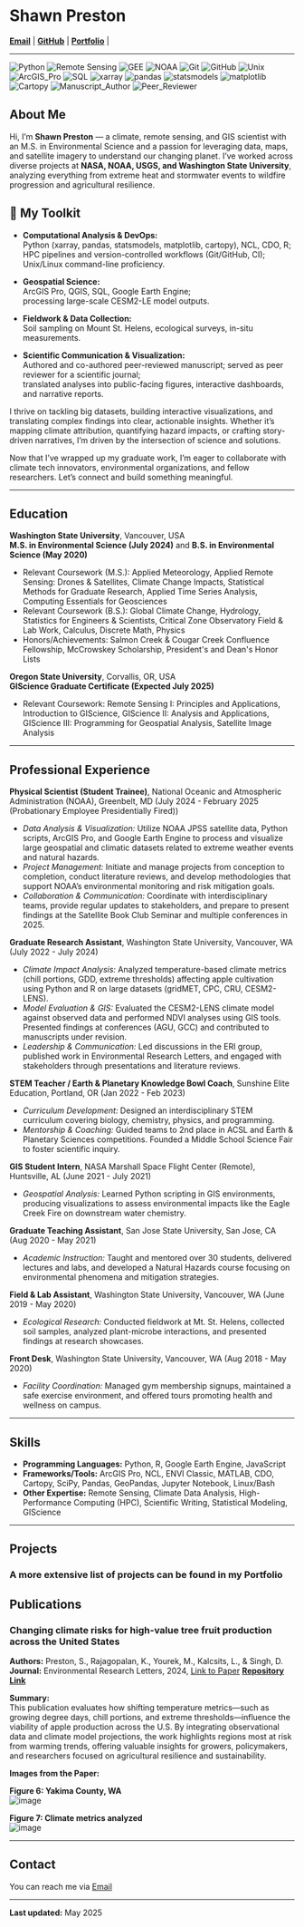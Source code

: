 # Shawn Preston

**[Email](mailto:shawnxpreston@gmail.com)** | **[GitHub](https://github.com/shawnatwsu)** | **[Portfolio](portfolio.md)** |

---
<link rel="stylesheet" href="style.css">

![Python](https://img.shields.io/badge/Python-3.8-blue) ![Remote Sensing](https://img.shields.io/badge/Remote%20Sensing-GIS-green) ![GEE](https://img.shields.io/badge/Google%20Earth%20Engine-Remote%20Sensing-brightgreen) ![NOAA](https://img.shields.io/badge/NOAA-Federal%20Research-blueviolet) ![Git](https://img.shields.io/badge/Git-%3E%3D2.0-black) ![GitHub](https://img.shields.io/badge/GitHub-%F0%9F%91%8B-181717) ![Unix](https://img.shields.io/badge/Unix-Command%20Line-lightgrey) ![ArcGIS_Pro](https://img.shields.io/badge/ArcGIS%20Pro-GIS-yellowgreen) ![SQL](https://img.shields.io/badge/SQL-Querying-lightgrey) ![xarray](https://img.shields.io/badge/xarray-%3E%3D0.16-blue) ![pandas](https://img.shields.io/badge/pandas-%3E%3D1.0-lightblue) ![statsmodels](https://img.shields.io/badge/statsmodels-%3E%3D0.12-green) ![matplotlib](https://img.shields.io/badge/matplotlib-%3E%3D3.0-orange) ![Cartopy](https://img.shields.io/badge/Cartopy-%3E%3D0.17-blueviolet) ![Manuscript_Author](https://img.shields.io/badge/Manuscript-Author-blue) ![Peer_Reviewer](https://img.shields.io/badge/Peer%20Reviewer-Journal-green)

## About Me

Hi, I’m <b>Shawn Preston</b> — a climate, remote sensing, and GIS scientist with an M.S. in Environmental Science and a passion for leveraging data, maps, and satellite imagery to understand our changing planet. I’ve worked across diverse projects at <b>NASA, NOAA, USGS, and Washington State University</b>, analyzing everything from extreme heat and stormwater events to wildfire progression and agricultural resilience.



## 🚀 My Toolkit
- **Computational Analysis & DevOps:**  
  Python (xarray, pandas, statsmodels, matplotlib, cartopy), NCL, CDO, R;  
  HPC pipelines and version-controlled workflows (Git/GitHub, CI);  
  Unix/Linux command-line proficiency.

- **Geospatial Science:**  
  ArcGIS Pro, QGIS, SQL, Google Earth Engine;  
  processing large-scale CESM2-LE model outputs.

- **Fieldwork & Data Collection:**  
  Soil sampling on Mount St. Helens, ecological surveys, in-situ measurements.

- **Scientific Communication & Visualization:**  
  Authored and co-authored peer-reviewed manuscript; served as peer reviewer for a scientific journal;  
  translated analyses into public-facing figures, interactive dashboards, and narrative reports.

I thrive on tackling big datasets, building interactive visualizations, and translating complex findings into clear, actionable insights. Whether it’s mapping climate attribution, quantifying hazard impacts, or crafting story-driven narratives, I’m driven by the intersection of science and solutions.

Now that I’ve wrapped up my graduate work, I’m eager to collaborate with climate tech innovators, environmental organizations, and fellow researchers. Let’s connect and build something meaningful.

---

## Education

**Washington State University**, Vancouver, USA  
**M.S. in Environmental Science (July 2024)** and **B.S. in Environmental Science (May 2020)**  
- Relevant Coursework (M.S.): Applied Meteorology, Applied Remote Sensing: Drones & Satellites, Climate Change Impacts, Statistical Methods for Graduate Research, Applied Time Series Analysis, Computing Essentials for Geosciences  
- Relevant Coursework (B.S.): Global Climate Change, Hydrology, Statistics for Engineers & Scientists, Critical Zone Observatory Field & Lab Work, Calculus, Discrete Math, Physics  
- Honors/Achievements: Salmon Creek & Cougar Creek Confluence Fellowship, McCrowskey Scholarship, President's and Dean's Honor Lists

**Oregon State University**, Corvallis, OR, USA  
**GIScience Graduate Certificate (Expected July 2025)**  
- Relevant Coursework: Remote Sensing I: Principles and Applications, Introduction to GIScience, GIScience II: Analysis and Applications, GIScience III: Programming for Geospatial Analysis, Satellite Image Analysis

---

## Professional Experience

**Physical Scientist (Student Trainee)**, National Oceanic and Atmospheric Administration (NOAA), Greenbelt, MD (July 2024 - February 2025 (Probationary Employee Presidentially Fired))  
- *Data Analysis & Visualization:* Utilize NOAA JPSS satellite data, Python scripts, ArcGIS Pro, and Google Earth Engine to process and visualize large geospatial and climatic datasets related to extreme weather events and natural hazards.  
- *Project Management:* Initiate and manage projects from conception to completion, conduct literature reviews, and develop methodologies that support NOAA’s environmental monitoring and risk mitigation goals.  
- *Collaboration & Communication:* Coordinate with interdisciplinary teams, provide regular updates to stakeholders, and prepare to present findings at the Satellite Book Club Seminar and multiple conferences in 2025.

**Graduate Research Assistant**, Washington State University, Vancouver, WA (July 2022 - July 2024)  
- *Climate Impact Analysis:* Analyzed temperature-based climate metrics (chill portions, GDD, extreme thresholds) affecting apple cultivation using Python and R on large datasets (gridMET, CPC, CRU, CESM2-LENS).  
- *Model Evaluation & GIS:* Evaluated the CESM2-LENS climate model against observed data and performed NDVI analyses using GIS tools. Presented findings at conferences (AGU, GCC) and contributed to manuscripts under revision.  
- *Leadership & Communication:* Led discussions in the ERI group, published work in Environmental Research Letters, and engaged with stakeholders through presentations and literature reviews.

**STEM Teacher / Earth & Planetary Knowledge Bowl Coach**, Sunshine Elite Education, Portland, OR (Jan 2022 - Feb 2023)  
- *Curriculum Development:* Designed an interdisciplinary STEM curriculum covering biology, chemistry, physics, and programming.  
- *Mentorship & Coaching:* Guided teams to 2nd place in ACSL and Earth & Planetary Sciences competitions. Founded a Middle School Science Fair to foster scientific inquiry.

**GIS Student Intern**, NASA Marshall Space Flight Center (Remote), Huntsville, AL (June 2021 - July 2021)  
- *Geospatial Analysis:* Learned Python scripting in GIS environments, producing visualizations to assess environmental impacts like the Eagle Creek Fire on downstream water chemistry.

**Graduate Teaching Assistant**, San Jose State University, San Jose, CA (Aug 2020 - May 2021)  
- *Academic Instruction:* Taught and mentored over 30 students, delivered lectures and labs, and developed a Natural Hazards course focusing on environmental phenomena and mitigation strategies.

**Field & Lab Assistant**, Washington State University, Vancouver, WA (June 2019 - May 2020)  
- *Ecological Research:* Conducted fieldwork at Mt. St. Helens, collected soil samples, analyzed plant-microbe interactions, and presented findings at research showcases.

**Front Desk**, Washington State University, Vancouver, WA (Aug 2018 - May 2020)  
- *Facility Coordination:* Managed gym membership signups, maintained a safe exercise environment, and offered tours promoting health and wellness on campus.

---

## Skills

- **Programming Languages:** Python, R, Google Earth Engine, JavaScript
- **Frameworks/Tools:** ArcGIS Pro, NCL, ENVI Classic, MATLAB, CDO, Cartopy, SciPy, Pandas, GeoPandas, Jupyter Notebook, Linux/Bash  
- **Other Expertise:** Remote Sensing, Climate Data Analysis, High-Performance Computing (HPC), Scientific Writing, Statistical Modeling, GIScience

---

## Projects
### <b>A more extensive list of projects can be found in my Portfolio</b>

## Publications

### Changing climate risks for high-value tree fruit production across the United States  
**Authors:** Preston, S., Rajagopalan, K., Yourek, M., Kalcsits, L., & Singh, D.  
**Journal:** Environmental Research Letters, 2024, [Link to Paper](https://iopscience.iop.org/article/10.1088/1748-9326/ad90f4/meta)
**[Repository Link](https://github.com/shawnatwsu/Changing-Climate-Risks-for-High-Value-Tree-Fruit-Production-across-the-United-States)**

**Summary:**  
This publication evaluates how shifting temperature metrics—such as growing degree days, chill portions, and extreme thresholds—influence the viability of apple production across the U.S. By integrating observational data and climate model projections, the work highlights regions most at risk from warming trends, offering valuable insights for growers, policymakers, and researchers focused on agricultural resilience and sustainability.

**Images from the Paper:**

**Figure 6: Yakima County, WA**  
![image](https://github.com/user-attachments/assets/e2bf4775-0aab-45f6-8ba2-d72093929184)

**Figure 7: Climate metrics analyzed**  
![image](https://github.com/user-attachments/assets/d5512997-5f61-43fe-bcb9-0e492ad1362e)

---

## Contact

You can reach me via [Email](mailto:shawnxpreston@gmail.com)

---

**Last updated:** May 2025
